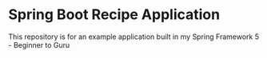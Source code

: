 # Spring Boot Recipe Application

This repository is for an example application built in my Spring Framework 5 - Beginner to Guru
